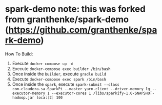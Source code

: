 spark-demo
note: this was forked from granthenke/spark-demo (https://github.com/granthenke/spark-demo)
==========

How To Build:
1. Execute ```docker-compose up -d```
1. Execute ```docker-compose exec builder /bin/bash```
1. Once inside the `builder`, execute ```gradle build```
1. Execute ```docker-compose exec spark /bin/bash```
1. Once inside the `spark`, execute ```spark-submit --class com.cloudera.sa.SparkPi --master yarn-client --driver-memory 1g --executor-memory 1 --executor-cores 1 /libs/sparkify-1.0-SNAPSHOT-hadoop.jar local[2] 100```
